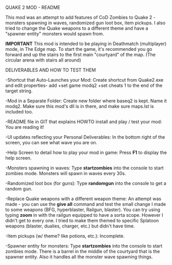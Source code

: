 QUAKE 2 MOD - README

This mod was an attempt to add features of CoD Zombies to Quake 2 - monsters spawning in waves, randomized gun loot box, item pickups. I also tried to change the Quake weapons to a different theme and have a "spawner entity" monsters would spawn from.

**IMPORTANT** This mod is intended to be playing in Deathmatch (multiplayer) mode, in The Edge map. To start the game, it's recommended you go forward and up the stairs to the first main "courtyard" of the map. (The circular arena with stairs all around)

DELIVERABLES AND HOW TO TEST THEM

-Shortcut that Auto-Launches your Mod: Create shortcut from Quake2.exe and edit properties- add +set game modq2 +set cheats 1 to the end of the target string.

-Mod in a Separate Folder: Create new folder where baseq2 is kept. Name it modq2. Make sure this mod's dll is in there, and make sure maps.lst is included too.

-README file in GIT that explains HOWTO install and play / test your mod: You are reading it!

-UI updates reflecting your Personal Deliverables: In the bottom right of the screen, you can see what wave you are on.

-Help Screen to detail how to play your mod in game: Press **F1** to display the help screen.

-Monsters spawning in waves: Type **startzombies** into the console to start zombies mode. Monsters will spawn in waves every 30s.

-Randomized loot box (for guns): Type **randomgun** into the console to get a random gun.

-Replace Quake weapons with a different weapon theme: An attempt was made - you can use the **give all** command and test the small change I made to some weapons (BFG, hyperblaster, Railgun, blaster). You can try using typing **zoom** in with the railgun equipped to have a sorta scope. However I didn't get to every one. I tried to make them themed to specific Splatoon weapons (blaster, dualies, charger, etc.) but didn't have time.

-Item pickups (w/ theme? like potions, etc.): Incomplete.

-Spawner entity for monsters: Type **startzombies** into the console to start zombies mode. There is a barrel in the middle of the courtyard that is the spawner entity. Also it handles all the monster wave spawning things.
